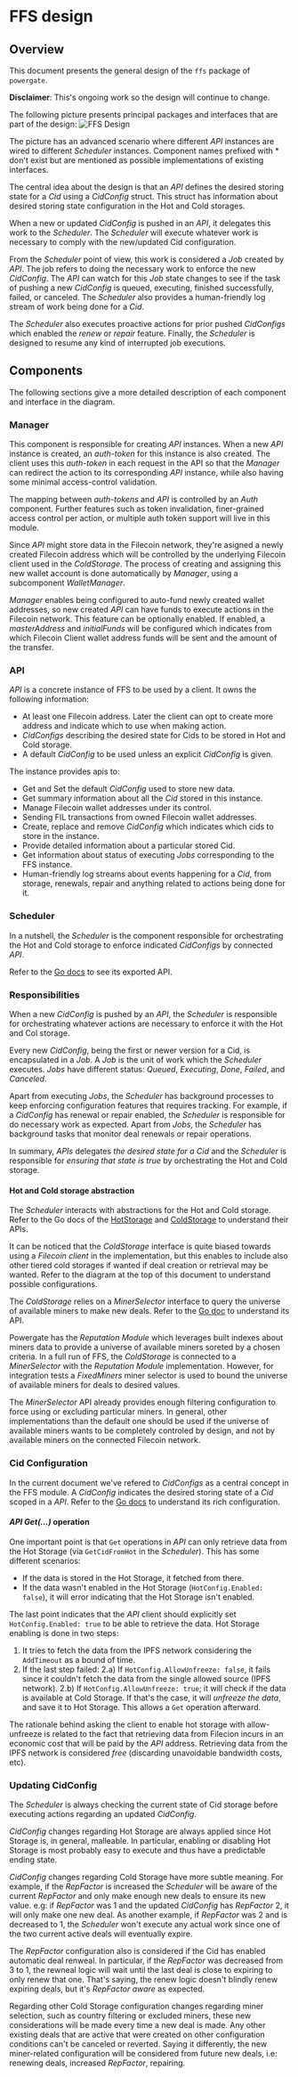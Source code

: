 # FFS design

## Overview

This document presents the general design of the `ffs` package of `powergate`.

**Disclaimer**: This's ongoing work so the design will continue to change.

The following picture presents principal packages and interfaces that are part of the design:
![FFS Design](https://user-images.githubusercontent.com/6136245/83649396-847d5700-a58d-11ea-8d93-5ea20ca1bda7.png)


The picture has an advanced scenario where different _API_ instances are wired to different _Scheduler_ instances. Component names prefixed with * don't exist but are mentioned as possible implementations of existing interfaces.

The central idea about the design is that an _API_ defines the desired storing state for a _Cid_ using a _CidConfig_ struct. This struct has information about desired storing state configuration in the Hot and Cold storages.

When a new or updated _CidConfig_ is pushed in an _API_, it delegates this work to the _Scheduler_. The _Scheduler_ will execute whatever work is necessary to comply with the new/updated Cid configuration.

From the _Scheduler_ point of view, this work is considered a _Job_ created by _API_. The job refers to doing the necessary work to enforce the new _CidConfig_. The _API_ can watch for this _Job_ state changes to see if the task of pushing a new _CidConfig_ is queued, executing, finished successfully, failed, or canceled. The _Scheduler_ also provides a human-friendly log stream of work being done for a _Cid_.

The _Scheduler_ also executes proactive actions for prior pushed _CidConfigs_ which enabled the _renew_ or _repair_ feature. Finally, the _Scheduler_ is designed to resume any kind of interrupted job executions.

## Components
The following sections give a more detailed description of each component and interface in the diagram.

### Manager
This component is responsible for creating _API_ instances. When a new _API_ instance is created, an _auth-token_ for this instance is also created. The client uses this _auth-token_ in each request in the API so that the _Manager_ can redirect the action to its corresponding _API_ instance, while also having some minimal access-control validation.

The mapping between _auth-tokens_ and _API_ is controlled by an _Auth_ component. Further features such as token invalidation, finer-grained access control per action, or multiple auth token support will live in this module.

Since _API_ might store data in the Filecoin network, they're asigned a newly created Filecoin address which will be controlled by the underlying Filecoin client used in the _ColdStorage_. The process of creating and assigning this new wallet account is done automatically by _Manager_, using a subcomponent _WalletManager_.

_Manager_ enables being configured to auto-fund newly created wallet addresses, so new created _API_ can have funds to execute actions in the Filecoin network. This feature can be optionally enabled. If enabled, a _masterAddress_ and _initialFunds_ will be configured which indicates from which Filecoin Client wallet address funds will be sent and the amount of the transfer.


### API
_API_ is a concrete instance of FFS to be used by a client.
It owns the following information:
- At least one Filecoin address. Later the client can opt to create more address and indicate which to use when making action.
- _CidConfigs_ describing the desired state for Cids to be stored in Hot and Cold storage.
- A default _CidConfig_ to be used unless an explicit _CidConfig_ is given.

The instance provides apis to:
- Get and Set the default _CidConfig_ used to store new data.
- Get summary information about all the _Cid_ stored in this instance.
- Manage Filecoin wallet addresses under its control.
- Sending FIL transactions from owned Filecoin wallet addresses.
- Create, replace and remove _CidConfig_ which indicates which cids to store in the instance.
- Provide detailed information about a particular stored Cid.
- Get information about status of executing _Jobs_ corresponding to the FFS instance.
- Human-friendly log streams about events happening for a _Cid_, from storage, renewals, repair and anything related to actions being done for it.

### Scheduler

In a nutshell, the _Scheduler_ is the component responsible for orchestrating the Hot and Cold storage to enforce indicated _CidConfigs_ by connected _API_.

Refer to the [Go docs](https://pkg.go.dev/github.com/textileio/powergate/ffs/scheduler?tab=doc) to see its exported API.

### Responsibilities
When a new _CidConfig_ is pushed by an _API_, the _Scheduler_ is responsible for orchestrating whatever actions are necessary to enforce it with the Hot and Col storage.

Every new _CidConfig_, being the first or newer version for a Cid, is encapsulated in a _Job_. A _Job_ is the unit of work which the _Scheduler_ executes. _Jobs_ have different status: _Queued_, _Executing_, _Done_, _Failed_, and _Canceled_.

Apart from executing _Jobs_, the _Scheduler_ has background processes to keep enforcing configuration features that requires tracking. For example, if a _CidConfig_ has renewal or repair enabled, the _Scheduler_ is responsible for do necessary work as expected.
Apart from _Jobs_, the _Scheduler_ has background tasks that monitor deal renewals or repair operations.

In summary, _APIs_ delegates *the desired state for a Cid* and the _Scheduler_ is responsible for *ensuring that state is true* by orchestrating the Hot and Cold storage.

#### Hot and Cold storage abstraction
The _Scheduler_ interacts with abstractions for the Hot and Cold storage.
Refer to the Go docs of the [HotStorage](https://pkg.go.dev/github.com/textileio/powergate@v0.0.1-beta.6/ffs?tab=doc#HotStorage) and [ColdStorage](https://pkg.go.dev/github.com/textileio/powergate@v0.0.1-beta.6/ffs?tab=doc#ColdStorage) to understand their APIs.

It can be noticed that the _ColdStorage_ interface is quite biased towards using a _Filecoin client_ in the implementation, but this enables to include also other tiered cold storages if wanted if deal creation or retrieval may be wanted. Refer to the diagram at the top of this document to understand possible configurations.

The _ColdStorage_ relies on a _MinerSelector_ interface to query the universe of available miners to make new deals. Refer to the [Go doc](https://pkg.go.dev/github.com/textileio/powergate/ffs@v0.0.1-beta.6?tab=doc#MinerSelector) to understand its API.

Powergate has the _Reputation Module_ which leverages built indexes about miners data to provide a universe of available miners soreted by a chosen criteria. In a full run of FFS, the _ColdStorage_ is connected to a _MinerSelector_ with the _Reputation Module_ implementation. However, for integration tests a _FixedMiners_ miner selector is used to bound the universe of available miners for deals to desired values.

The _MinerSelector_ API already provides enough filtering configuration to force using or excluding particular miners. In general, other implementations than the default one should be used if the universe of available miners wants to be completely controled by design, and not by available miners on the connected Filecoin network.

### Cid Configuration
In the current document we've refered to _CidConfigs_ as a central concept in the FFS module. A _CidConfig_ indicates the desired storing state of a _Cid_ scoped in a _API_. Refer to the [Go docs](https://pkg.go.dev/github.com/textileio/powergate/ffs@v0.0.1-beta.6?tab=doc#CidConfig) to understand its rich configuration.


#### _API_ _Get(...)_ operation
One important point is that `Get` operations in _API_ can only retrieve data from the Hot Storage (via `GetCidFromHot` in the _Scheduler_).
This has some different scenarios:
- If the data is stored in the Hot Storage, it fetched from there.
- If the data wasn't enabled in the Hot Storage (`HotConfig.Enabled: false`), it will error indicating that the Hot Storage isn't enabled.

The last point indicates that the _API_ client should explicitly set `HotConfig.Enabled: true` to be able to retrieve the data. Hot Storage enabling is done in two steps:
1) It tries to fetch the data from the IPFS network considering the `AddTimeout` as a bound of time.
2) If the last step failed:
2.a) If `HotConfig.AllowUnfreeze: false`, it fails since it couldn't fetch the data from the single allowed source (IPFS network).
2.b) If `HotConfig.AllowUnfreeze: true`; it will check if the data is available at Cold Storage. If that's the case, it will _unfreeze the data_, and save it to Hot Storage. This allows a `Get` operation afterward.

The rationale behind asking the client to enable hot storage with allow-unfreeze is related to the fact that retrieving data from Filecion incurs in an economic cost that will be paid by the _API_ address. Retrieving data from the IPFS network is considered _free_ (discarding unavoidable bandwidth costs, etc).

### Updating CidConfig
The _Scheduler_ is always checking the current state of Cid storage before executing actions regarding an updated _CidConfig_.

_CidConfig_ changes regarding Hot Storage are always applied since Hot Storage is, in general, malleable. In particular, enabling or disabling Hot Storage is most probably easy to execute and thus have a predictable ending state.

_CidConfig_ changes regarding Cold Storage have more subtle meaning. For example, if the _RepFactor_ is increased the _Scheduler_ will be aware of the current _RepFactor_ and only make enough new deals to ensure its new value. e.g: if _RepFactor_ was 1 and the updated _CidConfig_ has _RepFactor_ 2, it will only make one new deal. 
As another example, if _RepFactor_ was 2 and is decreased to 1, the _Scheduler_ won't execute any actual work since one of the two current active deals will eventually expire.

The _RepFactor_ configuration also is considered if the Cid has enabled automatic deal renweal. In particular, if the _RepFactor_ was decreased from 3 to 1, the rewneal logic will wait until the last deal is close to expiring to only renew that one. That's saying, the renew logic doesn't blindly renew expiring deals, but it's _RepFactor aware_ as expected.

Regarding other Cold Storage configuration changes regarding miner selection, such as country filtering or excluded miners, these new considerations will be made every time a new deal is made. Any other existing deals that are active that were created on other configuration conditions can't be canceled or reverted. Saying it differently, the new miner-related configuration will be considered from future new deals, i.e: renewing deals, increased _RepFactor_, repairing.

